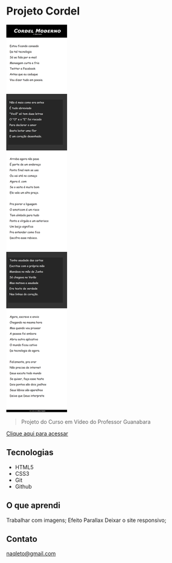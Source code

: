 # Projeto Cordel 

![preview](./.github/preview.png)

>Projeto do Curso em Vídeo do Professor Guanabara

[Clique aqui para acessar](https://naqleto.github.io/projeto-cordel/)

## Tecnologias

- HTML5
- CSS3
- Git 
- Github


## O que aprendi
Trabalhar com imagens;
Efeito Parallax
Deixar o site responsivo;

## Contato

naqleto@gmail.com
